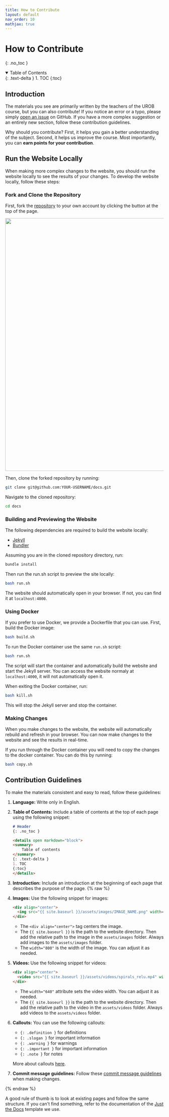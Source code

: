 ```yaml
---
title: How to Contribute
layout: default
nav_order: 10
mathjax: true
---
```


# How to Contribute
{: .no_toc }

<details open markdown="block">
  <summary>
    Table of Contents
  </summary>
  {: .text-delta }
1. TOC
{:toc}
</details>

## Introduction

The materials you see are primarily written by the teachers of the UROB course, but you can also contribute! If you notice an error or a typo, please simply [open an issue](https://github.com/urob-ctu/urob-ctu.github.io/issues) on GitHub. If you have a more complex suggestion or an entirely new section, follow these contribution guidelines.

Why should you contribute? First, it helps you gain a better understanding of the subject. Second, it helps us improve the course. Most importantly, you can **earn points for your contribution**.


## Run the Website Locally

When making more complex changes to the website, you should run the website locally to see the results of your changes. To develop the website locally, follow these steps:

### Fork and Clone the Repository

First, fork the [repository](https://github.com/urob-ctu/docs) to your own account by clicking the button at the top of the page.

<div align="center">
    <img src="{{ site.baseurl }}/assets/images/fork-button.webp" width="800">
</div>

Then, clone the forked repository by running:

```bash
git clone git@github.com:YOUR-USERNAME/docs.git
```

Navigate to the cloned repository:

```bash
cd docs
```

### Building and Previewing the Website

The following dependencies are required to build the website locally:

- [Jekyll](https://jekyllrb.com)
- [Bundler](https://bundler.io)

Assuming you are in the cloned repository directory, run:

```bash
bundle install
```

Then run the run.sh script to preview the site locally:

```bash
bash run.sh
```

The website should automatically open in your browser. If not, you can find it at `localhost:4000`.

### Using Docker

If you prefer to use Docker, we provide a Dockerfile that you can use. First, build the Docker image:

```bash
bash build.sh
```

To run the Docker container use the same `run.sh` script:

```bash
bash run.sh
```

The script will start the container and automatically build the website and start the Jekyll server. You can access the website normaly at `localhost:4000`, it will not automatically open it.

When exiting the Docker container, run:
  
```bash
bash kill.sh
```

This will stop the Jekyll server and stop the container.

### Making Changes

When you make changes to the website, the website will automatically rebuild and refresh in your browser. You can now make changes to the website and see the results in real-time.

If you run through the Docker container you will need to copy the changes to the docker container. You can do this by running:

```bash
bash copy.sh
```

## Contribution Guidelines

To make the materials consistent and easy to read, follow these guidelines:

1. **Language:** Write only in English.
2. **Table of Contents:** Include a table of contents at the top of each page using the following snippet:

    ```markdown
    # Header
    {: .no_toc }

    <details open markdown="block">
    <summary>
        Table of contents
    </summary>
    {: .text-delta }
    1. TOC
    {:toc}
    </details>
    ```

3. **Introduction:** Include an introduction at the beginning of each page that describes the purpose of the page.
{% raw %}
1. **Images:** Use the following snippet for images:
    
   ```markdown
   <div align="center">
     <img src="{{ site.baseurl }}/assets/images/IMAGE_NAME.png" width="800">
   </div>
   ```

    - The `<div align="center">` tag centers the image.
    - The `{{ site.baseurl }}` is the path to the website directory. Then add the relative path to the image in the `assets/images` folder. Always add images to the `assets/images` folder.
    - The `width="800"` is the width of the image. You can adjust it as needed.

2. **Videos:** Use the following snippet for videos:
   
   ```markdown
   <div align="center">
     <video src="{{ site.baseurl }}/assets/videos/spirals_relu.mp4" width="640" autoplay loop controls muted></video>
   </div>
   ```
    
    - The `width="640"` attribute sets the video width. You can adjust it as needed.
    - The `{{ site.baseurl }}` is the path to the website directory. Then add the relative path to the video in the `assets/videos` folder. Always add videos to the `assets/videos` folder.


6. **Callouts:** You can use the following callouts:
   - `{: .definition }` for definitions
   - `{: .slogan }` for important information
   - `{: .warning }` for warnings
   - `{: .important }` for important information
   - `{: .note }` for notes
  
   More about callouts [here](https://just-the-docs.com/docs/ui-components/callouts/).

7. **Commit message guidelines:** Follow these [commit message guidelines](https://gist.github.com/robertpainsi/b632364184e70900af4ab688decf6f53) when making changes.

{% endraw %}

A good rule of thumb is to look at existing pages and follow the same structure. If you can't find something, refer to the documentation of the [Just the Docs](https://just-the-docs.com/) template we use.
